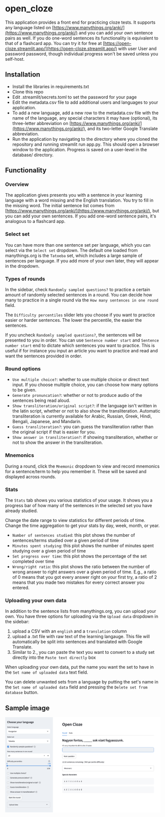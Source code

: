# open_cloze
This application provides a front end for practicing cloze tests. It supports any language listed on [https://www.manythings.org/anki/](https://www.manythings.org/anki/) and you can add your own sentence pairs as well. If you do one-word sentences its functionality is equivalent to that of a flashcard app. You can try it for free at [https://open-cloze.streamlit.app/](https://open-cloze.streamlit.app/) with user User and password password, though individual progress won't be saved unless you self-host.

## Installation
- Install the libraries in requirements.txt
- Clone this repo
- Edit .streamlit/secrets.toml to set the password for your page
- Edit the metadata.csv file to add additional users and languages to your application.
- To add a new language, add a new row to the metadata.csv file with the name of the language, any special characters it may have (optional), its three-letter abbreviation on [https://www.manythings.org/anki/](https://www.manythings.org/anki/), and its two-letter Google Translate abbreviation.
- Run the application by navigating to the directory where you cloned the repository and running streamlit run app.py. This should open a browser window to the application. Progress is saved on a user-level in the database/ directory.

## Functionality
### Overview
The application gives presents you with a sentence in your learning language with a word missing and the English translation. You try to fill in the missing word. The initial sentence list comes from [https://www.manythings.org/anki/](https://www.manythings.org/anki/), but you can add your own sentences. If you add one-word sentence pairs, it's analogous to a flashcard app.

### Select set
You can have more than one sentence set per language, which you can select via the `Select set` dropdown. The default one loaded from manythings.org is the `Tatoeba` set, which includes a large sample of sentences per language. If you add more of your own later, they will appear in the dropdown.

### Types of rounds
In the sidebar, check `Randomly sampled questions?` to practice a certain amount of randomly selected sentences in a round. You can decide how many to practice in a single round via the `How many sentences in one round` field.

The `Difficulty percentiles` slider lets you choose if you want to practice easier or harder sentences. The lower the percentile, the easier the sentences.

If you uncheck `Randomly sampled questions?`, the sentences will be presented to you in order. You can use `Sentence number start` and `Sentence number start` end to dictate which sentences you want to practice. This is useful if for instance you input an article you want to practice and read and want the sentences provided in order.

### Round options
- `Use multiple choice?`: whether to use multiple choice or direct text input. If you choose multiple choice, you can choose how many options to be given.
- `Generate pronuncation?`: whether or not to produce audio of the sentences being read aloud.
- `Show transliteration/original script?`: if the language isn't written in the latin script, whether or not to also show the transliteration. Automatic transliteration is currently available for Arabic, Russian, Greek, Hindi, Bengali, Japanese, and Mandarin.
- `Guess transliteration?`: you can guess the transliteration rather than the original script if that is easier for you.
- `Show answer in transliteration?`: if showing transliteration, whether or not to show the answer in the transliteration.

### Mnemonics
During a round, click the `Mnemonic` dropdown to view and record mnemonics for a sentence/term to help you remember it. These will be saved and displayed across rounds.

### Stats
The `Stats` tab shows you various statistics of your usage. It shows you a progress bar of how many of the sentences in the selected set you have already studied.

Change the date range to view statistics for different periods of time. Change the time aggregation to get your stats by day, week, month, or year.

- `Number of sentences studied`: this plot shows the number of sentences/terms studied over a given period of time
- `Minutes spent studying`: this plot shows the number of minutes spent studying over a given period of time
- `Set progress over time`: this plot shows the percentage of the set completed over time
- `Wrong/right ratio`: this plot shows the ratio between the number of wrong answer to right answers over a given period of time. E.g., a ratio of 0 means that you got every answer right on your first try, a ratio of 2 means that you made two mistakes for every correct answer you entered.

### Uploading your own data
In addition to the sentence lists from manythings.org, you can upload your own. You have three options for uploading via the `Upload data` dropdown in the sidebar:

1. upload a CSV with an `english` and a `translation` column
2. upload a .txt file with raw text of the learning langauge. This file will automatically be split into sentences and translated with Google Translate.
3. Similar to 2., you can paste the text you want to convert to a study set directly into the `Paste text directly` box

When uploading your own data, put the name you want the set to have in the `Set name of uploaded data` text field.

You can delete unwanted sets from a language by putting the set's name in the `Set name of uploaded data` field and pressing the `Delete set from database` button.

## Sample image
![Example image](example_screen.png)